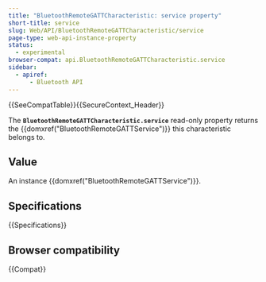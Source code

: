 ```yaml
---
title: "BluetoothRemoteGATTCharacteristic: service property"
short-title: service
slug: Web/API/BluetoothRemoteGATTCharacteristic/service
page-type: web-api-instance-property
status:
  - experimental
browser-compat: api.BluetoothRemoteGATTCharacteristic.service
sidebar:
  - apiref:
      - Bluetooth API
---
```


{{SeeCompatTable}}{{SecureContext_Header}}

The **`BluetoothRemoteGATTCharacteristic.service`** read-only
property returns the {{domxref("BluetoothRemoteGATTService")}} this characteristic belongs to.

## Value

An instance {{domxref("BluetoothRemoteGATTService")}}.

## Specifications

{{Specifications}}

## Browser compatibility

{{Compat}}
